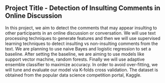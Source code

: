 Project Title - Detection of Insulting Comments in Online Discussion
-------------------

In this project, we aim to detect the comments that may appear insulting to other participants in an online discussion or conversation. We will use text processing techniques to generate features and then we will use supervised learning techniques to detect insulting vs non-insulting comments from the text. We are planning to use naive Bayes and logistic regression to set a baseline. After setting the baseline, we are aiming to use models like support vector machine, random forests. Finally we will use adaptive ensemble classifier to maximize accuracy. In order to avoid over-fitting, we will tune and evaluate our model via K-folds cross validation. The dataset is obtained from the popular data science competition portal, Kaggle.
